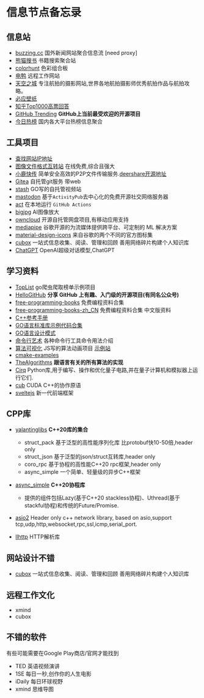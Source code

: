 # 信息节点备忘录

## 信息站
- [buzzing.cc](https://buzzing.cc) 国外新闻网站聚合信息流 [need proxy]
- [熊猫搜书](https://xmsoushu.com) 书籍搜索聚合站
- [colorhunt](https://colorhunt.co) 色彩组合板
- [电鸭](https://eleduck.com/) 远程工作网站
- [天空之城](https://skypixel.com/) 专注航拍的摄影网站,世界各地航拍摄影师优秀航拍作品与航拍攻略。
- [必应壁纸](https://www.todaybing.com/)
- [知乎Top1000高票回答](https://www.zhihu.com/topic/19776749/top-answers)
- [GitHub Trending](https://github.com/trending) **GitHub上当前最受欢迎的开源项目**
- [今日热榜](https://tophub.today/) 国内各大平台热榜信息聚合


## 工具项目
- [查找网站IP地址](https://ping.chinaz.com/)
- [图像文件格式互转站](https://convertio.co/zh/) 在线免费,综合且强大
- [小鹿快传](https://deershare.com/) 简单安全高效的P2P文件传输服务.[deershare开源地址](https://github.com/fanchangyong/deershare)
- [Gitea](https://github.com/go-gitea/gitea) 自托管git服务 带web
- [stash](https://github.com/stashapp/stash) GO写的自托管视频站
- [mastodon](https://github.com/mastodon/mastodon) 基于`ActivityPub`去中心化的免费开源社交网络服务器
- [act](https://github.com/nektos/act) 在本地运行 `GitHub Actions`
- [bigjpg](https://bigjpg.com/) AI图像放大
- [owncloud](https://github.com/owncloud) 开源自托管网盘项目,有移动应用支持
- [mediapipe](https://github.com/google/mediapipe) 谷歌开源的为流媒体提供跨平台、可定制的 ML 解决方案
- [material-design-icons](https://github.com/google/material-design-icons) 来自谷歌的两个不同的官方图标集
- [cubox](https://cubox.pro/) 一站式信息收集、阅读、管理和回顾
善用网络碎片构建个人知识库
- [ChatGPT](https://chat.openai.com/) OpenAI超级对话模型,ChatGPT

## 学习资料

- [TopList](https://github.com/tophubs/TopList) go爬虫爬取榜单示例项目
- [HelloGitHub](https://github.com/521xueweihan/HelloGitHub) **分享 GitHub 上有趣、入门级的开源项目(有同名公众号)**
- [free-programming-books](https://github.com/EbookFoundation/free-programming-books) 免费编程资料合集
- [free-programming-books-zh_CN](https://github.com/justjavac/free-programming-books-zh_CN) 免费编程资料合集 中文版资料
- [C++参考手册](https://zh.cppreference.com/w/%E9%A6%96%E9%A1%B5)
- [GO语言标准库示例代码合集](https://github.com/polaris1119/The-Golang-Standard-Library-by-Example)
- [GO语言设计模式](https://github.com/senghoo/golang-design-pattern)
- [命令行艺术](https://github.com/jlevy/the-art-of-command-line/blob/master/README-zh.md) 各种命令行工具命令用法介绍
- [算法可视化](https://github.com/algorithm-visualizer/algorithm-visualizer) JS写的算法动画项目 [示例站](https://algorithm-visualizer.org/)
- [cmake-examples](https://github.com/ttroy50/cmake-examples)
- [TheAlgorithms](https://github.com/TheAlgorithms) **跟语言有关的所有算法的实现**
- [Cirq](https://github.com/quantumlib/Cirq) Python库,用于编写、操作和优化量子电路,并在量子计算机和模拟器上运行它们.
- [cub](https://github.com/NVIDIA/cub) CUDA C++的协作原语
- [sveltejs](https://github.com/sveltejs/svelte) 新一代前端框架


## CPP库

- [yalantinglibs](https://github.com/alibaba/yalantinglibs) **C++20库的集合**
    - struct_pack 基于泛型的高性能序列化库 比protobuf快10-50倍,header only
    - struct_json 基于泛型的json/struct互转库,header only
    - coro_rpc 基于协程的高性能C++20 rpc框架,header only
    - async_simple 一个简单、轻量级的异步C++框架

- [async_simple](https://github.com/alibaba/async_simple) **C++20协程库**
    - 提供的组件包括Lazy(基于C++20 stackless协程)、Uthread(基于stackful协程)和传统的Future/Promise.

- [asio2](https://github.com/zhllxt/asio2) Header only c++ network library, based on asio,support tcp,udp,http,websocket,rpc,ssl,icmp,serial_port.

- [llhttp](https://github.com/nodejs/llhttp) HTTP解析库


## 网站设计不错
- [cubox](https://cubox.pro/) 一站式信息收集、阅读、管理和回顾
善用网络碎片构建个人知识库

## 远程工作文化
- xmind
- cubox

## 不错的软件
有些可能需要在Google Play商店/官网才能找到

- TED 英语视频演讲
- 1SE 每日一秒,创作你的人生电影
- iDaily 每日环球视野
- xmind 思维导图
